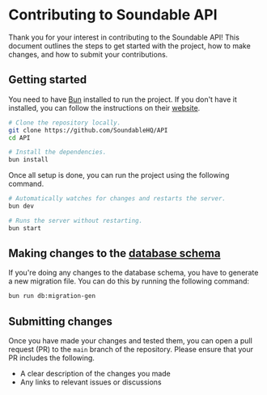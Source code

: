# Contributing to Soundable API

Thank you for your interest in contributing to the Soundable API! This document outlines the steps to get started with the project, how to make changes, and how to submit your contributions.

## Getting started

You need to have [Bun](https://bun.sh/) installed to run the project. If you don't have it installed, you can follow the instructions on their [website](https://bun.sh/docs/installation).

```bash
# Clone the repository locally.
git clone https://github.com/SoundableHQ/API
cd API

# Install the dependencies.
bun install
```

Once all setup is done, you can run the project using the following command.

```bash
# Automatically watches for changes and restarts the server.
bun dev

# Runs the server without restarting.
bun start
```

## Making changes to the [database schema](./src/database/schema.ts)

If you're doing any changes to the database schema, you have to generate a new migration file. You can do this by running the following command:

```bash
bun run db:migration-gen
```

## Submitting changes

Once you have made your changes and tested them, you can open a pull request (PR) to the `main` branch of the repository. Please ensure that your PR includes the following.

- A clear description of the changes you made
- Any links to relevant issues or discussions
